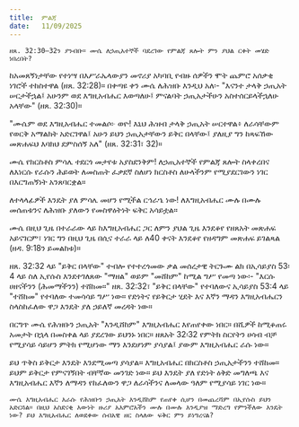 ```yaml
---
title:  ምልጃ
date:   11/09/2025
---
```


`ዘጸ. 32:30–32ን ያንብቡ። ሙሴ ለኃጢአተኞች ባደረገው የምልጃ ጸሎት ምን ያህል ርቀት መሄድ ነበረበት?`

ከአመጸኝነታቸው የተነሣ በእሥራኤላውያን መኖሪያ አካባቢ የብዙ ሰዎችን ሞት ጨምሮ አሰቃቂ ነገሮች ተከስተዋል (ዘጸ. 32:28)። በቀጣዩ ቀን ሙሴ ለሕዝቡ እንዲህ አለ፡- "እናንተ ታላቅ ኃጢአት ሠርታችኋል፤ አሁንም ወደ እግዚአብሔር እወጣለሁ፤ ምናልባት ኃጢአታችሁን አስተሰርይላችኋለሁ አላቸው" (ዘጸ. 32:30)።

"ሙሴም ወደ እግዚአብሔር ተመልሶ፦ ወዮ! እኒህ ሕዝብ ታላቅ ኃጢአት ሠርተዋል፥ ለራሳቸውም የወርቅ አማልክት አድርገዋል፤ አሁን ይህን ኃጢአታቸውን ይቅር በላቸው፤ ያለዚያ ግን ከጻፍኸው መጽሐፍህ እባክህ ደምስሰኝ አለ" (ዘጸ. 32:31፣ 32)።

ሙሴ የክርስቶስ ምሳሌ ተደርጎ መታየቱ አያስደንቅም! ለኃጢአተኞች የምልጃ ጸሎት ስላቀረበና ለእነርሱ የራሱን ሕይወት ለመስጠት ፈቃደኛ ስለሆነ ክርስቶስ ለሁላችንም የሚያደርገውን ነገር በእርግጠኝነት አንጸባርቋል።

ለተላላፊዎች እንዴት ያለ ምሳሌ መሆን የሚችል ርኅራኄ ነው! ለእግዚአብሔር ሙሉ በሙሉ መሰጠቱንና ለሕዝቡ ያለውን የመስዋዕትነት ፍቅር አሳይቷል።

ሙሴ በዚህ ጊዜ በተራራው ላይ ከእግዚአብሔር ጋር ለምን ያህል ጊዜ እንደቆየ የዘጸአት መጽሐፍ አይናገርም፣ ነገር ግን በዚህ ጊዜ በሲና ተራራ ላይ ለ40 ቀናት እንደቆየ የዘዳግም መጽሐፍ ይገልጻል (ዘዳ. 9:18ን ይመልከቱ)።

ዘጸ. 32:32 ላይ "ይቅር በላቸው" ተብሎ የተተረጎመው ቃል መሰረታዊ ትርጉሙ ልክ በኢሳይያስ 53፡4 ላይ ስለ ኢየሱስ እንደተገለጸው "ማዘል" ወይም "መሸከም" ከሚል ግሥ የመጣ ነው፡- "እርሱ ሀዘናችንን (ሕመማችንን) ተሸከመ።" ዘጸ. 32:32፣ "ይቅር በላቸው" የተባለውና ኢሳይያስ 53:4 ላይ "ተሸከመ" የተባለው ተመሳሳይ ግሥ ነው። የድነትና የይቅርታ ሂደት እና እኛን ማዳን እግዚአብሔርን ስላስከፈለው ዋጋ እንዴት ያለ ኃይለኛ መረዳት ነው።

በርግጥ ሙሴ የሕዝቡን ኃጢአት "እንዲሸከም" እግዚአብሔር እየጠየቀው ነበር። በሺዎች ከሚቆጠሩ አመታት በኋላ በመስቀል ላይ ያደረገው ይህንኑ ነበር። ዘጸአት 32፡32 የምትክ ስርየትን ሀሳብ ብቻ የሚያሳይ ሳይሆን ምትክ የሚሆነው ማን እንደሆነም ያሳያል፤ ያውም እግዚአብሔር ራሱ ነው።

ይህ ጥቅስ ይቅርታ እንዴት እንደሚመጣ ያሳያል። እግዚአብሔር በክርስቶስ ኃጢአታችንን ተሸከመ። ይህም ይቅርታ የምናገኝበት ብቸኛው መንገድ ነው። ይህ እንዴት ያለ የድነት ዕቅድ መግለጫ እና እግዚአብሔር እኛን ለማዳን የከፈለውን ዋጋ ለራሳችንና ለመላው ዓለም የሚያሳይ ነገር ነው።

`ሙሴ እግዚአብሔር እራሱ የሕዝቡን ኃጢአት እንዲሸከም የጠየቀ ሲሆን በመጨረሻም በኢየሱስ ይህን አድርጓል። በዚህ አስደናቂ እውነት ዙሪያ አእምሮአችን ሙሉ በሙሉ እንዲያዝ ማድረግ የምንችለው እንዴት ነው? ይህ እግዚአብሔር ለወደቀው ሰብአዊ ዘር ስላለው ፍቅር ምን ይነግረናል?`